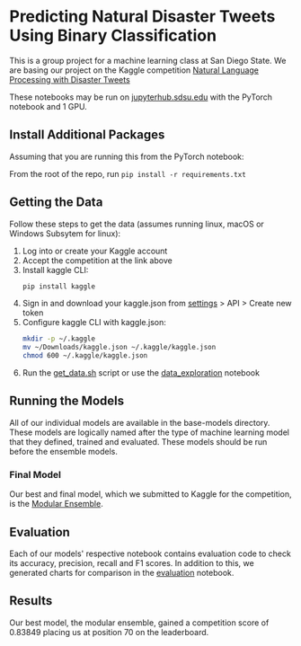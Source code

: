 # Predicting Natural Disaster Tweets Using Binary Classification
This is a group project for a machine learning class at San Diego State.
We are basing our project on the Kaggle competition [Natural Language Processing with Disaster Tweets](https://www.kaggle.com/competitions/nlp-getting-started/overview)

These notebooks may be run on [jupyterhub.sdsu.edu](https://jupyterhub.sdsu.edu) with the PyTorch notebook and 1 GPU.

## Install Additional Packages
Assuming that you are running this from the PyTorch notebook:

From the root of the repo, run `pip install -r requirements.txt`

## Getting the Data
Follow these steps to get the data (assumes running linux, macOS or Windows Subsytem for linux):

1. Log into or create your Kaggle account
2. Accept the competition at the link above
3. Install kaggle CLI:
    ```bash
    pip install kaggle
    ```
4. Sign in and download your kaggle.json from [settings](https://www.kaggle.com/settings) > API > Create new token
5. Configure kaggle CLI with kaggle.json:
    ```bash
    mkdir -p ~/.kaggle
    mv ~/Downloads/kaggle.json ~/.kaggle/kaggle.json
    chmod 600 ~/.kaggle/kaggle.json
    ```
6. Run the [get_data.sh](./getting-started/get_data.sh) script or use the [data_exploration](./getting-started/data_exploration.ipynb) notebook

## Running the Models
All of our individual models are available in the base-models directory.
These models are logically named after the type of machine learning model that they defined, trained and evaluated.
These models should be run before the ensemble models.

### Final Model
Our best and final model, which we submitted to Kaggle for the competition, is the [Modular Ensemble](./stacking-models/modular_ensemble.ipynb).

## Evaluation
Each of our models' respective notebook contains evaluation code to check its accuracy, precision, recall and F1 scores.
In addition to this, we generated charts for comparison in the [evaluation](./evaluation/evaluation.ipynb) notebook.

## Results
Our best model, the modular ensemble, gained a competition score of 0.83849 placing us at position 70 on the leaderboard. 

